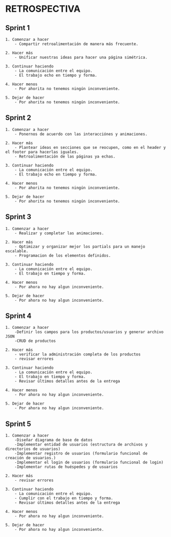 # RETROSPECTIVA

## Sprint 1
    1. Comenzar a hacer
        - Compartir retroalimentación de manera más frecuente.

    2. Hacer más
        - Unificar nuestras ideas para hacer una página simétrica.

    3. Continuar haciendo
        - La comunicación entre el equipo.
        - El trabajo echo en tiempo y forma.

    4. Hacer menos
        - Por ahorita no tenemos ningún inconveniente.

    5. Dejar de hacer
        - Por ahorita no tenemos ningún inconveniente.

## Sprint 2
    1. Comenzar a hacer
        - Ponernos de acuerdo con las interacciónes y animaciones.

    2. Hacer más
        - Plantear ideas en secciones que se reocupen, como en el header y el footer para hacerlas iguales.
        - Retroalimentación de las páginas ya echas.

    3. Continuar haciendo
        - La comunicación entre el equipo.
        - El trabajo echo en tiempo y forma.

    4. Hacer menos
        - Por ahorita no tenemos ningún inconveniente.

    5. Dejar de hacer
        - Por ahorita no tenemos ningún inconveniente.

## Sprint 3
    1. Comenzar a hacer
        - Realizar y completar las animaciones.

    2. Hacer más
        - Optimizar y organizar mejor los partials para un manejo escalable.
        - Programacion de los elementos definidos.

    3. Continuar haciendo
        - La comunicación entre el equipo.
        - El trabajo en tiempo y forma.

    4. Hacer menos
        - Por ahora no hay algun inconveniente.

    5. Dejar de hacer
        - Por ahora no hay algun inconveniente.
        
## Sprint 4

    1. Comenzar a hacer
        -Definir los campos para los productos/usuarios y generar archivo JSON
        -CRUD de productos

    2. Hacer más
        - verificar la administración completa de los productos
        - revisar errores

    3. Continuar haciendo
        - La comunicación entre el equipo.
        - El trabajo en tiempo y forma.
        - Revisar últimos detalles antes de la entrega

    4. Hacer menos
        - Por ahora no hay algun inconveniente.

    5. Dejar de hacer
        - Por ahora no hay algun inconveniente.
        
 ## Sprint 5

    1. Comenzar a hacer
        -Diseñar diagrama de base de datos
        -Implementar entidad de usuarios (estructura de archivos y directorios de usuarios)
        -Implementar registro de usuarios (formulario funcional de creación de usuarios.)
        -Implementar el login de usuarios (formulario funcional de login)
        -Implementar rutas de huéspedes y de usuarios

    2. Hacer más
        - revisar errores

    3. Continuar haciendo
        - La comunicación entre el equipo.
        - Cumplir con el trabajo en tiempo y forma.
        - Revisar últimos detalles antes de la entrega

    4. Hacer menos
        - Por ahora no hay algun inconveniente.

    5. Dejar de hacer
        - Por ahora no hay algun inconveniente.
        
        
